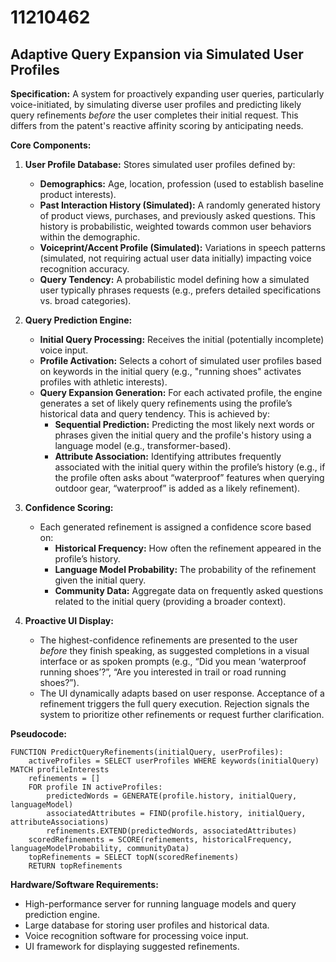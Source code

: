 # 11210462

## Adaptive Query Expansion via Simulated User Profiles

**Specification:** A system for proactively expanding user queries, particularly voice-initiated, by simulating diverse user profiles and predicting likely query refinements *before* the user completes their initial request. This differs from the patent's reactive affinity scoring by anticipating needs.

**Core Components:**

1.  **User Profile Database:** Stores simulated user profiles defined by:
    *   **Demographics:** Age, location, profession (used to establish baseline product interests).
    *   **Past Interaction History (Simulated):**  A randomly generated history of product views, purchases, and previously asked questions.  This history is probabilistic, weighted towards common user behaviors within the demographic.
    *   **Voiceprint/Accent Profile (Simulated):**  Variations in speech patterns (simulated, not requiring actual user data initially) impacting voice recognition accuracy.
    *   **Query Tendency:** A probabilistic model defining how a simulated user typically phrases requests (e.g., prefers detailed specifications vs. broad categories).

2.  **Query Prediction Engine:**
    *   **Initial Query Processing:** Receives the initial (potentially incomplete) voice input.
    *   **Profile Activation:** Selects a cohort of simulated user profiles based on keywords in the initial query (e.g., "running shoes" activates profiles with athletic interests).
    *   **Query Expansion Generation:**  For each activated profile, the engine generates a set of likely query refinements using the profile’s historical data and query tendency. This is achieved by:
        *   **Sequential Prediction:**  Predicting the most likely next words or phrases given the initial query and the profile's history using a language model (e.g., transformer-based).
        *   **Attribute Association:**  Identifying attributes frequently associated with the initial query within the profile’s history (e.g., if the profile often asks about “waterproof” features when querying outdoor gear, “waterproof” is added as a likely refinement).

3.  **Confidence Scoring:**
    *   Each generated refinement is assigned a confidence score based on:
        *   **Historical Frequency:** How often the refinement appeared in the profile’s history.
        *   **Language Model Probability:** The probability of the refinement given the initial query.
        *   **Community Data:** Aggregate data on frequently asked questions related to the initial query (providing a broader context).

4.  **Proactive UI Display:**
    *   The highest-confidence refinements are presented to the user *before* they finish speaking, as suggested completions in a visual interface or as spoken prompts (e.g., “Did you mean ‘waterproof running shoes’?”, “Are you interested in trail or road running shoes?”).
    *   The UI dynamically adapts based on user response. Acceptance of a refinement triggers the full query execution. Rejection signals the system to prioritize other refinements or request further clarification.

**Pseudocode:**

```
FUNCTION PredictQueryRefinements(initialQuery, userProfiles):
    activeProfiles = SELECT userProfiles WHERE keywords(initialQuery) MATCH profileInterests
    refinements = []
    FOR profile IN activeProfiles:
        predictedWords = GENERATE(profile.history, initialQuery, languageModel)
        associatedAttributes = FIND(profile.history, initialQuery, attributeAssociations)
        refinements.EXTEND(predictedWords, associatedAttributes)
    scoredRefinements = SCORE(refinements, historicalFrequency, languageModelProbability, communityData)
    topRefinements = SELECT topN(scoredRefinements)
    RETURN topRefinements
```

**Hardware/Software Requirements:**

*   High-performance server for running language models and query prediction engine.
*   Large database for storing user profiles and historical data.
*   Voice recognition software for processing voice input.
*   UI framework for displaying suggested refinements.